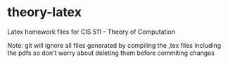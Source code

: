 theory-latex
============

Latex homework files for CIS 511 - Theory of Computation

Note: git will ignore all files generated by compiling the ,tex files
      including the pdfs so don't worry about deleting them before commiting
      changes
